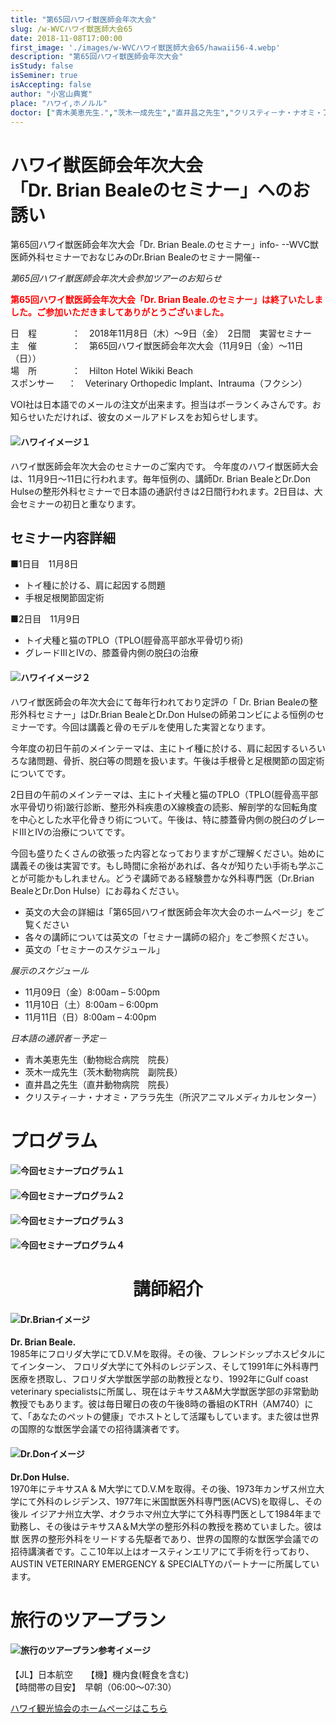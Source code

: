 ```yaml
---
title: "第65回ハワイ獣医師会年次大会"
slug: /w-WVCハワイ獣医師大会65
date: 2018-11-08T17:00:00
first_image: './images/w-WVCハワイ獣医師大会65/hawaii56-4.webp'
description: "第65回ハワイ獣医師会年次大会"
isStudy: false
isSeminer: true
isAccepting: false
author: "小宮山典寛"
place: "ハワイ,ホノルル"
doctor: ["青木美恵先生.","茨木一成先生","直井昌之先生","クリスティ－ナ・ナオミ・アララ先生"] 
---
```


# ハワイ獣医師会年次大会<br/>「Dr. Brian Bealeのセミナー」へのお誘い

第65回ハワイ獣医師会年次大会「Dr. Brian Beale.のセミナー」info-
--WVC獣医師外科セミナーでおなじみのDr.Brian Bealeのセミナー開催--

*第65回ハワイ獣医師会年次大会参加ツアーのお知らせ*

**<div style="color: red; ">第65回ハワイ獣医師会年次大会「Dr. Brian Beale.のセミナー」は終了いたしました。ご参加いただきましてありがとうございました。</div>**

日　程　　　　：　2018年11月8日（木）～9日（金）　2日間　実習セミナー<br/>
主　催　　　　：　第65回ハワイ獣医師会年次大会（11月9日（金）～11日（日））<br/>
場　所　　　　：　Hilton Hotel Wikiki Beach<br/>
スポンサー 　 ：　Veterinary Orthopedic Implant、Intrauma（フクシン）<br/>

VOI社は日本語でのメールの注文が出来ます。担当はボーランくみさんです。お知らせいただければ、彼女のメールアドレスをお知らせします。

#### ![ハワイイメージ１](./images/w-WVCハワイ獣医師大会65/hawaii56-4.webp)

ハワイ獣医師会年次大会のセミナーのご案内です。
今年度のハワイ獣医師大会は、11月9日～11日に行われます。毎年恒例の、講師Dr. Brian BealeとDr.Don Hulseの整形外科セミナーで日本語の通訳付きは2日間行われます。2日目は、大会セミナーの初日と重なります。

## セミナー内容詳細

<div style="margin: 0;">■1日目　11月8日<br/></div>

* トイ種に於ける、肩に起因する問題
* 手根足根関節固定術

<div style="margin: 0;">■2日目　11月9日<br/></div>

* トイ犬種と猫のTPLO（TPLO(脛骨高平部水平骨切り術)
* グレードⅢとⅣの、膝蓋骨内側の脱臼の治療

#### ![ハワイイメージ２](./images/w-WVCハワイ獣医師大会65/hawaii56-2.webp)

ハワイ獣医師会の年次大会にて毎年行われており定評の「 Dr. Brian Bealeの整形外科セミナー」はDr.Brian BealeとDr.Don Hulseの師弟コンビによる恒例のセミナーです。今回は講義と骨のモデルを使用した実習となります。

今年度の初日午前のメインテーマは、主にトイ種に於ける、肩に起因するいろいろな諸問題、骨折、脱臼等の問題を扱います。午後は手根骨と足根関節の固定術についてです。

2日目の午前のメインテーマは、主にトイ犬種と猫のTPLO（TPLO(脛骨高平部水平骨切り術)跛行診断、整形外科疾患のX線検査の読影、解剖学的な回転角度を中心とした水平化骨きり術について。午後は、特に膝蓋骨内側の脱臼のグレードⅢとⅣの治療についてです。

今回も盛りたくさんの欲張った内容となっておりますがご理解ください。始めに講義その後は実習です。もし時間に余裕があれば、各々が知りたい手術も学ぶことが可能かもしれません。どうぞ講師である経験豊かな外科専門医（Dr.Brian BealeとDr.Don Hulse）にお尋ねください。

* 英文の大会の詳細は「第65回ハワイ獣医師会年次大会のホームページ」をご覧ください
* 各々の講師については英文の「セミナー講師の紹介」をご参照ください。
* 英文の「セミナーのスケジュール」

*<div style="margin: 0;">展示のスケジュール</div>*
* 11月09日（金）8:00am – 5:00pm
* 11月10日（土）8:00am – 6:00pm
* 11月11日（日）8:00am – 4:00pm

*<div style="margin: 0;">日本語の通訳者－予定－</div>*
* 青木美恵先生（動物総合病院　院長）
* 茨木一成先生（茨木動物病院　副院長）
* 直井昌之先生（直井動物病院　院長）
* クリスティ－ナ・ナオミ・アララ先生（所沢アニマルメディカルセンター）

# プログラム
#### ![今回セミナープログラム１](./images/w-WVCハワイ獣医師大会65/hawaiprogram1.webp)
#### ![今回セミナープログラム２](./images/w-WVCハワイ獣医師大会65/hawaiprogram2.webp)
#### ![今回セミナープログラム３](./images/w-WVCハワイ獣医師大会65/hawaiprogram3.webp)
#### ![今回セミナープログラム４](./images/w-WVCハワイ獣医師大会65/hawaiprogram4.webp)

# <div style="text-align:center;">講師紹介</div>

#### ![Dr.Brianイメージ](./images/w-WVCハワイ獣医師大会65/dr_brianbeale.webp)
**Dr. Brian Beale.**<br/>
1985年にフロリダ大学にてD.V.Mを取得。その後、フレンドシップホスピタルにてインターン、 フロリダ大学にて外科のレジデンス、そして1991年に外科専門医療を摂取し、フロリダ大学獣医学部の助教授となり、1992年にGulf coast veterinary specialistsに所属し、現在はテキサスA&M大学獣医学部の非常勤助教授でもあります。彼は毎日曜日の夜の午後8時の番組のKTRH（AM740）にて、「あなたのペットの健康」でホストとして活躍もしています。また彼は世界の国際的な獣医学会議での招待講演者です。


#### ![Dr.Donイメージ](./images/w-WVCハワイ獣医師大会65/dr_donhulse.webp)
**Dr.Don Hulse.**<br/>
1970年にテキサスA & M大学にてD.V.Mを取得。その後、1973年カンザス州立大学にて外科のレジデンス、1977年に米国獣医外科専門医(ACVS)を取得し、その後ル イジアナ州立大学、オクラホマ州立大学にて外科専門医として1984年まで勤務し、その後はテキサスA＆M大学の整形外科の教授を務めていました。彼は獣 医界の整形外科をリードする先駆者であり、世界の国際的な獣医学会議での招待講演者です。ここ10年以上はオースティンエリアにて手術を行っており、AUSTIN VETERINARY EMERGENCY & SPECIALTYのパートナーに所属しています。

# 旅行のツアープラン
#### ![旅行のツアープラン参考イメージ](./images/w-WVCハワイ獣医師大会65/hawaiprogram5.webp)
【JL】日本航空　　【機】機内食(軽食を含む)<br/>
【時間帯の目安】　早朝（06:00～07:30）<br/>

<a href="https://www.gohawaii.jp/">ハワイ観光協会のホームページはこちら</a>
